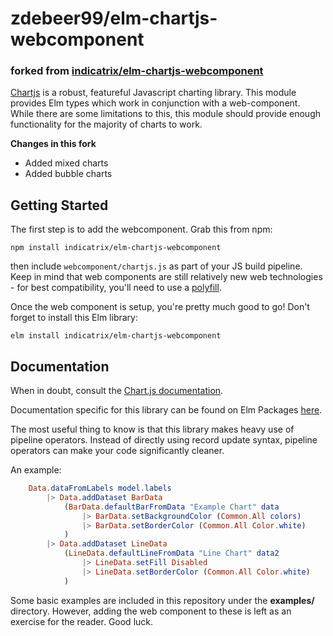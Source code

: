 # zdebeer99/elm-chartjs-webcomponent
### forked from [indicatrix/elm-chartjs-webcomponent](https://github.com/indicatrix/elm-chartjs-webcomponent/)

[Chartjs](https://www.chartjs.org/) is a robust, featureful Javascript charting library. This module provides Elm types which work in conjunction with a web-component. While there are some limitations to this, this module should provide enough functionality for the majority of charts to work.


**Changes in this fork**

* Added mixed charts
* Added bubble charts


## Getting Started
The first step is to add the webcomponent.
Grab this from npm:

```npm install indicatrix/elm-chartjs-webcomponent```

then include `webcomponent/chartjs.js` as part of your JS build pipeline. Keep in mind that web components are still relatively new web technologies - for best compatibility, you'll need to use a [polyfill](https://github.com/webcomponents/polyfills).

Once the web component is setup, you're pretty much good to go! Don't forget to install this Elm library:

```elm install indicatrix/elm-chartjs-webcomponent```

## Documentation
When in doubt, consult the [Chart.js documentation](https://www.chartjs.org/docs/latest/).

Documentation specific for this library can be found on Elm Packages [here](https://package.elm-lang.org/packages/indicatrix/elm-chartjs-webcomponent/latest/).

The most useful thing to know is that this library makes heavy use of pipeline operators. Instead of directly using record update syntax, pipeline operators can make your code significantly cleaner.

An example:
```elm
    Data.dataFromLabels model.labels
        |> Data.addDataset BarData
            (BarData.defaultBarFromData "Example Chart" data
                |> BarData.setBackgroundColor (Common.All colors)
                |> BarData.setBorderColor (Common.All Color.white)
            )
        |> Data.addDataset LineData
            (LineData.defaultLineFromData "Line Chart" data2
                |> LineData.setFill Disabled
                |> LineData.setBorderColor (Common.All Color.white)
            )
```

Some basic examples are included in this repository under the **examples/** directory. However, adding the web component to these is left as an exercise for the reader. Good luck.
